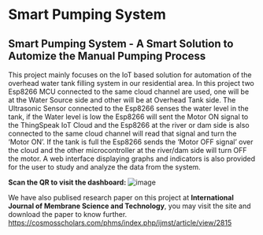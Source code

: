 # Smart Pumping System
## Smart Pumping System - A Smart Solution to Automize the Manual Pumping Process

This project mainly focuses on the IoT based solution for automation of the overhead water tank filling system in our residential area. 
In this project two Esp8266 MCU connected to the same cloud channel are used, one will be at the Water Source side and other will be at Overhead Tank side. 
The Ultrasonic Sensor connected to the Esp8266 senses the water level in the tank, 
if the Water level is low the Esp8266 will sent the Motor ON signal to the ThingSpeak IoT Cloud and the Esp8266 at the river or dam side is also connected to the same cloud channel will read that signal and turn the ‘Motor ON’. 
If the tank is full the Esp8266 sends the ‘Motor OFF signal’ over the cloud and the other microcontroller at the river/dam side will turn OFF the motor. 
A web interface displaying graphs and indicators is also provided for the user to study and analyze the data from the system.

**Scan the QR to visit the dashboard:**
![image](https://github.com/P-Dhandar15/IoT-Project-WebView/assets/130864863/6555f057-4f3e-46f1-8a8c-8ccaf4714c88=25x25)

We have also publised research paper on this project at **International Journal of Membrane Science and Technology**, you may visit the site and download the paper to know further.
https://cosmosscholars.com/phms/index.php/ijmst/article/view/2815
